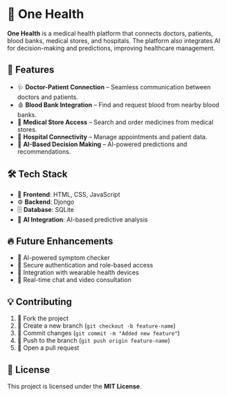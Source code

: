 # 🏥 One Health

**One Health** is a medical health platform that connects doctors, patients, blood banks, medical stores, and hospitals. The platform also integrates AI for decision-making and predictions, improving healthcare management.

## 🚀 Features

- 🩺 **Doctor-Patient Connection** – Seamless communication between doctors and patients.  
- 🩸 **Blood Bank Integration** – Find and request blood from nearby blood banks.  
- 💊 **Medical Store Access** – Search and order medicines from medical stores.  
- 🏨 **Hospital Connectivity** – Manage appointments and patient data.  
- 🤖 **AI-Based Decision Making** – AI-powered predictions and recommendations.  

## 🛠 Tech Stack

- 🎨 **Frontend**: HTML, CSS, JavaScript  
- ⚙️ **Backend**: Djongo 
- 🗄 **Database**: SQLite
- 🤖 **AI Integration**: AI-based predictive analysis  

## 🔥 Future Enhancements

- 🏥 AI-powered symptom checker  
- 🔐 Secure authentication and role-based access  
- 📱 Integration with wearable health devices  
- 💬 Real-time chat and video consultation  

## 💡 Contributing

1. 🍴 Fork the project  
2. 🌿 Create a new branch (`git checkout -b feature-name`)  
3. 💾 Commit changes (`git commit -m "Added new feature"`)  
4. 🚀 Push to the branch (`git push origin feature-name`)  
5. 🔁 Open a pull request  

## 📄 License

This project is licensed under the **MIT License**.  
